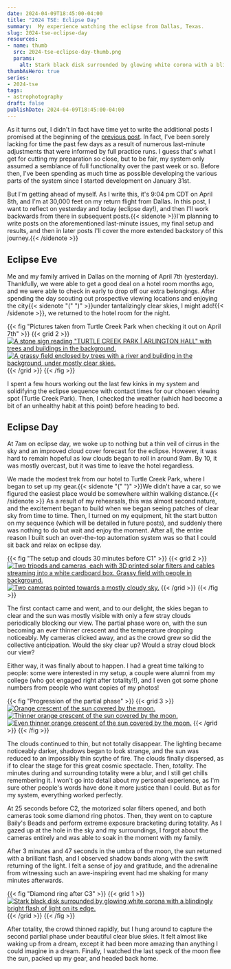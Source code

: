 ```yaml
---
date: 2024-04-09T18:45:00-04:00
title: "2024 TSE: Eclipse Day"
summary:  My experience watching the eclipse from Dallas, Texas.
slug: 2024-tse-eclipse-day
resources:
- name: thumb
  src: 2024-tse-eclipse-day-thumb.png
  params:
    alt: Stark black disk surrounded by glowing white corona with a blindingly bright flash of light on its edge.
thumbAsHero: true
series:
- 2024-tse
tags:
- astrophotography
draft: false
publishDate: 2024-04-09T18:45:00-04:00
---
```


As it turns out, I didn't in fact have time yet to write the additional posts I promised at the beginning of the [previous post](/posts/2024-03-04_2024-tse-plan). In fact, I've been sorely lacking for time the past few days as a result of numerous last-minute adjustments that were informed by full practice runs. I guess that's what I get for cutting my preparation so close, but to be fair, my system only assumed a semblance of full functionality over the past week or so. Before then, I've been spending as much time as possible developing the various parts of the system since I started development on January 31st.

But I'm getting ahead of myself. As I write this, it's 9:04 pm CDT on April 8th, and I'm at 30,000 feet on my return flight from Dallas. In this post, I want to reflect on yesterday and today (eclipse day!), and then I'll work backwards from there in subsequent posts.{{< sidenote >}}I'm planning to write posts on the aforementioned last-minute issues, my final setup and results, and then in later posts I'll cover the more extended backstory of this journey.{{< /sidenote >}}

## Eclipse Eve

Me and my family arrived in Dallas on the morning of April 7th (yesterday). Thankfully, we were able to get a good deal on a hotel room months ago, and we were able to check in early to drop off our extra belongings. After spending the day scouting out prospective viewing locations and enjoying the city{{< sidenote "(" ")" >}}under tantalizingly clear skies, I might add!{{< /sidenote >}}, we returned to the hotel room for the night.

{{< fig "Pictures taken from Turtle Creek Park when checking it out on April 7th" >}}
  {{< grid 2 >}}
  [![A stone sign reading "TURTLE CREEK PARK | ARLINGTON HALL" with trees and buildings in the background.](turtle-creek-scouting-1.jpg)](turtle-creek-scouting-1_full.jpg)
  [![A grassy field enclosed by trees with a river and building in the background, under mostly clear skies.](turtle-creek-scouting-2.jpg)](turtle-creek-scouting-2_full.jpg)
  {{< /grid >}}
{{< /fig >}}

I spent a few hours working out the last few kinks in my system and solidifying the eclipse sequence with contact times for our chosen viewing spot (Turtle Creek Park). Then, I checked the weather (which had become a bit of an unhealthy habit at this point) before heading to bed.

## Eclipse Day

At 7am on eclipse day, we woke up to nothing but a thin veil of cirrus in the sky and an improved cloud cover forecast for the eclipse. However, it was hard to remain hopeful as low clouds began to roll in around 9am. By 10, it was mostly overcast, but it was time to leave the hotel regardless.

We made the modest trek from our hotel to Turtle Creek Park, where I began to set up my gear.{{< sidenote "(" ")" >}}We didn't have a car, so we figured the easiest place would be somewhere within walking distance.{{< /sidenote >}} As a result of my rehearsals, this was almost second nature, and the excitement began to build when we began seeing patches of clear sky from time to time. Then, I turned on my equipment, hit the start button on my sequence (which will be detailed in future posts), and suddenly there was nothing to do but wait and enjoy the moment. After all, the entire reason I built such an over-the-top automation system was so that I could sit back and relax on eclipse day.

{{< fig "The setup and clouds 30 minutes before C1" >}}
  {{< grid 2 >}}
  [![Two tripods and cameras, each with 3D printed solar filters and cables streaming into a white cardboard box. Grassy field with people in background.](setup-1.jpg)](setup-1_full.jpg)
  [![Two cameras pointed towards a mostly cloudy sky.](setup-2.jpg)](setup-2_full.jpg)
  {{< /grid >}}
{{< /fig >}}

The first contact came and went, and to our delight, the skies began to clear and the sun was mostly visible with only a few stray clouds periodically blocking our view. The partial phase wore on, with the sun becoming an ever thinner crescent and the temperature dropping noticeably. My cameras clicked away, and as the crowd grew so did the collective anticipation. Would the sky clear up? Would a stray cloud block our view?

Either way, it was finally about to happen. I had a great time talking to people: some were interested in my setup, a couple were alumni from my college (who got engaged right after totality!!), and I even got some phone numbers from people who want copies of my photos!

{{< fig "Progression of the partial phase" >}}
  {{< grid 3 >}}
  [![Orange crescent of the sun covered by the moon.](partial-1.jpg)](partial-1.jpg)
  [![Thinner orange crescent of the sun covered by the moon.](partial-2.jpg)](partial-2.jpg)
  [![Even thinner orange crescent of the sun covered by the moon.](partial-3.jpg)](partial-3.jpg)
  {{< /grid >}}
{{< /fig >}}

The clouds continued to thin, but not totally disappear. The lighting became noticeably darker, shadows began to look strange, and the sun was reduced to an impossibly thin scythe of fire. The clouds finally dispersed, as if to clear the stage for this great cosmic spectacle. Then, *totality*. The minutes during and surrounding totality were a blur, and I still get chills remembering it. I won't go into detail about my personal experience, as I'm sure other people's words have done it more justice than I could. But as for my system, everything worked perfectly.

At 25 seconds before C2, the motorized solar filters opened, and both cameras took some diamond ring photos. Then, they went on to capture Baily's Beads and perform extreme exposure bracketing during totality. As I gazed up at the hole in the sky and my surroundings, I forgot about the cameras entirely and was able to soak in the moment with my family.

After 3 minutes and 47 seconds in the umbra of the moon, the sun returned with a brilliant flash, and I observed shadow bands along with the swift returning of the light. I felt a sense of joy and gratitude, and the adrenaline from witnessing such an awe-inspiring event had me shaking for many minutes afterwards.

{{< fig "Diamond ring after C3" >}}
  {{< grid 1 >}}
  [![Stark black disk surrounded by glowing white corona with a blindingly bright flash of light on its edge.](diamond-ring-c3.jpg)](diamond-ring-c3.jpg)
  {{< /grid >}}
{{< /fig >}}

After totality, the crowd thinned rapidly, but I hung around to capture the second partial phase under beautiful clear blue skies. It felt almost like waking up from a dream, except it had been more amazing than anything I could imagine in a dream. Finally, I watched the last speck of the moon flee the sun, packed up my gear, and headed back home.